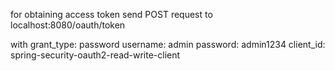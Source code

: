 for obtaining access token
send POST request to localhost:8080/oauth/token

with
grant_type: password
username: admin
password: admin1234
client_id: spring-security-oauth2-read-write-client